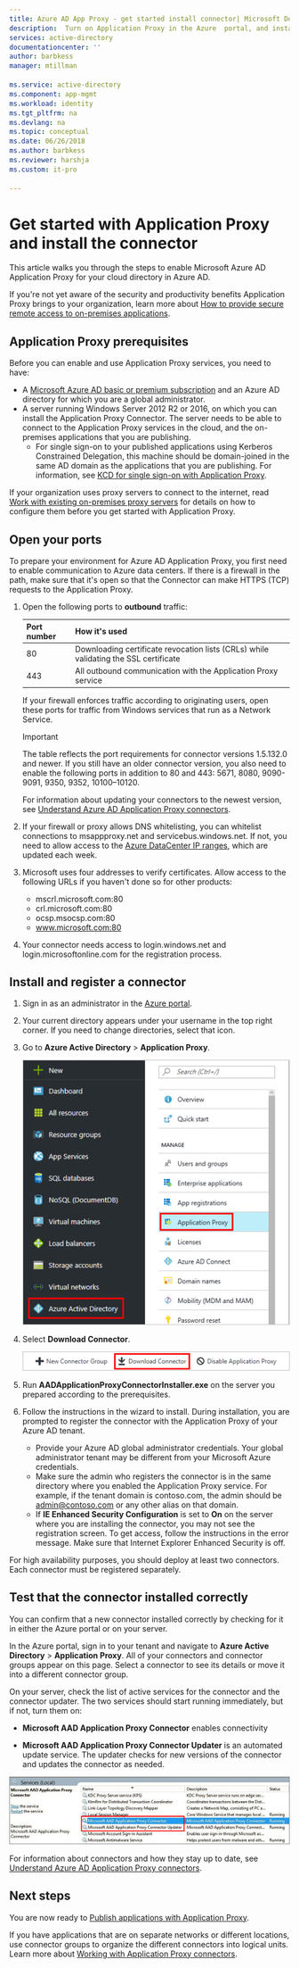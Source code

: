 ```yaml
---
title: Azure AD App Proxy - get started install connector| Microsoft Docs
description:  Turn on Application Proxy in the Azure  portal, and install the Connectors for the reverse proxy.
services: active-directory
documentationcenter: ''
author: barbkess
manager: mtillman

ms.service: active-directory
ms.component: app-mgmt
ms.workload: identity
ms.tgt_pltfrm: na
ms.devlang: na
ms.topic: conceptual
ms.date: 06/26/2018
ms.author: barbkess
ms.reviewer: harshja
ms.custom: it-pro

---
```


# Get started with Application Proxy and install the connector
This article walks you through the steps to enable Microsoft Azure AD Application Proxy for your cloud directory in Azure AD.

If you're not yet aware of the security and productivity benefits Application Proxy brings to your organization, learn more about [How to provide secure remote access to on-premises applications](application-proxy.md).

## Application Proxy prerequisites
Before you can enable and use Application Proxy services, you need to have:

* A [Microsoft Azure AD basic or premium subscription](../fundamentals/active-directory-whatis.md) and an Azure AD directory for which you are a global administrator.
* A server running Windows Server 2012 R2 or 2016, on which you can install the Application Proxy Connector. The server needs to be able to connect to the Application Proxy services in the cloud, and the on-premises applications that you are publishing.
  * For single sign-on to your published applications using Kerberos Constrained Delegation, this machine should be domain-joined in the same AD domain as the applications that you are publishing. For information, see [KCD for single sign-on with Application Proxy](application-proxy-configure-single-sign-on-with-kcd.md).

If your organization uses proxy servers to connect to the internet, read [Work with existing on-premises proxy servers](application-proxy-configure-connectors-with-proxy-servers.md) for details on how to configure them before you get started with Application Proxy.

## Open your ports

To prepare your environment for Azure AD Application Proxy, you first need to enable communication to Azure data centers. If there is a firewall in the path, make sure that it's open so that the Connector can make HTTPS (TCP) requests to the Application Proxy.

1. Open the following ports to **outbound** traffic:

   | Port number | How it's used |
   | --- | --- |
   | 80 | Downloading certificate revocation lists (CRLs) while validating the SSL certificate |
   | 443 | All outbound communication with the Application Proxy service |

   If your firewall enforces traffic according to originating users, open these ports for traffic from Windows services that run as a Network Service.

   > [!IMPORTANT]
   > The table reflects the port requirements for connector versions 1.5.132.0 and newer. If you still have an older connector version, you also need to enable the following ports in addition to 80 and 443: 5671, 8080, 9090-9091, 9350, 9352, 10100–10120.
   >
   >For information about updating your connectors to the newest version, see [Understand Azure AD Application Proxy connectors](application-proxy-connectors.md#automatic-updates).

2. If your firewall or proxy allows DNS whitelisting, you can whitelist connections to msappproxy.net and servicebus.windows.net. If not, you need to allow access to the [Azure DataCenter IP ranges](https://www.microsoft.com/download/details.aspx?id=41653), which are updated each week.

3. Microsoft uses four addresses to verify certificates. Allow access to the following URLs if you haven't done so for other products:
   * mscrl.microsoft.com:80
   * crl.microsoft.com:80
   * ocsp.msocsp.com:80
   * www.microsoft.com:80

4. Your connector needs access to login.windows.net and login.microsoftonline.com for the registration process.


## Install and register a connector
1. Sign in as an administrator in the [Azure portal](https://portal.azure.com/).
2. Your current directory appears under your username in the top right corner. If you need to change directories, select that icon.
3. Go to **Azure Active Directory** > **Application Proxy**.

   ![Navigate to Application Proxy](./media/application-proxy-enable/app_proxy_navigate.png)

4. Select **Download Connector**.

   ![Download Connector](./media/application-proxy-enable/download_connector.png)

5. Run **AADApplicationProxyConnectorInstaller.exe** on the server you prepared according to the prerequisites.
6. Follow the instructions in the wizard to install. During installation, you are prompted to register the connector with the Application Proxy of your Azure AD tenant.

   * Provide your Azure AD global administrator credentials. Your global administrator tenant may be different from your Microsoft Azure credentials.
   * Make sure the admin who registers the connector is in the same directory where you enabled the Application Proxy service. For example, if the tenant domain is contoso.com, the admin should be admin@contoso.com or any other alias on that domain.
   * If **IE Enhanced Security Configuration** is set to **On** on the server where you are installing the connector, you may not see the registration screen. To get access, follow the instructions in the error message. Make sure that Internet Explorer Enhanced Security is off.

For high availability purposes, you should deploy at least two connectors. Each connector must be registered separately.

## Test that the connector installed correctly

You can confirm that a new connector installed correctly by checking for it in either the Azure portal or on your server. 

In the Azure portal, sign in to your tenant and navigate to **Azure Active Directory** > **Application Proxy**. All of your connectors and connector groups appear on this page. Select a connector to see its details or move it into a different connector group. 

On your server, check the list of active services for the connector and the connector updater. The two services should start running immediately, but if not, turn them on: 

   * **Microsoft AAD Application Proxy Connector** enables connectivity

   * **Microsoft AAD Application Proxy Connector Updater** is an automated update service. The updater checks for new versions of the connector and updates the connector as needed.

   ![App Proxy Connector services - screenshot](./media/application-proxy-enable/app_proxy_services.png)

For information about connectors and how they stay up to date, see [Understand Azure AD Application Proxy connectors](application-proxy-connectors.md).


## Next steps
You are now ready to [Publish applications with Application Proxy](application-proxy-publish-azure-portal.md).

If you have applications that are on separate networks or different locations, use connector groups to organize the different connectors into logical units. Learn more about [Working with Application Proxy connectors](application-proxy-connector-groups.md).
